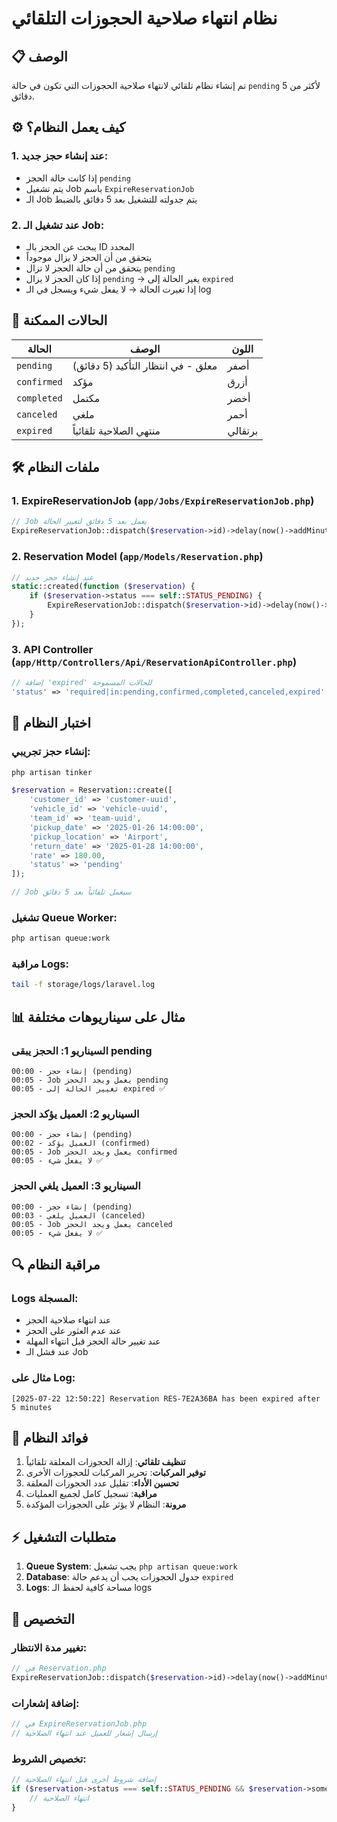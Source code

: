 # نظام انتهاء صلاحية الحجوزات التلقائي

## 📋 الوصف
تم إنشاء نظام تلقائي لانتهاء صلاحية الحجوزات التي تكون في حالة `pending` لأكثر من 5 دقائق.

## ⚙️ كيف يعمل النظام؟

### 1. عند إنشاء حجز جديد:
- إذا كانت حالة الحجز `pending`
- يتم تشغيل Job باسم `ExpireReservationJob` 
- الـ Job يتم جدولته للتشغيل بعد 5 دقائق بالضبط

### 2. عند تشغيل الـ Job:
- يبحث عن الحجز بالـ ID المحدد
- يتحقق من أن الحجز لا يزال موجوداً
- يتحقق من أن حالة الحجز لا تزال `pending`
- إذا كان الحجز لا يزال `pending` → يغير الحالة إلى `expired`
- إذا تغيرت الحالة → لا يفعل شيء ويسجل في الـ log

## 🔄 الحالات الممكنة

| الحالة | الوصف | اللون |
|--------|-------|-------|
| `pending` | معلق - في انتظار التأكيد (5 دقائق) | أصفر |
| `confirmed` | مؤكد | أزرق |
| `completed` | مكتمل | أخضر |
| `canceled` | ملغي | أحمر |
| `expired` | منتهي الصلاحية تلقائياً | برتقالي |

## 🛠️ ملفات النظام

### 1. **ExpireReservationJob** (`app/Jobs/ExpireReservationJob.php`)
```php
// Job يعمل بعد 5 دقائق لتغيير الحالة
ExpireReservationJob::dispatch($reservation->id)->delay(now()->addMinutes(5));
```

### 2. **Reservation Model** (`app/Models/Reservation.php`)
```php
// عند إنشاء حجز جديد
static::created(function ($reservation) {
    if ($reservation->status === self::STATUS_PENDING) {
        ExpireReservationJob::dispatch($reservation->id)->delay(now()->addMinutes(5));
    }
});
```

### 3. **API Controller** (`app/Http/Controllers/Api/ReservationApiController.php`)
```php
// إضافة 'expired' للحالات المسموحة
'status' => 'required|in:pending,confirmed,completed,canceled,expired'
```

## 🧪 اختبار النظام

### إنشاء حجز تجريبي:
```bash
php artisan tinker
```

```php
$reservation = Reservation::create([
    'customer_id' => 'customer-uuid',
    'vehicle_id' => 'vehicle-uuid', 
    'team_id' => 'team-uuid',
    'pickup_date' => '2025-01-26 14:00:00',
    'pickup_location' => 'Airport',
    'return_date' => '2025-01-28 14:00:00',
    'rate' => 180.00,
    'status' => 'pending'
]);

// Job سيعمل تلقائياً بعد 5 دقائق
```

### تشغيل Queue Worker:
```bash
php artisan queue:work
```

### مراقبة Logs:
```bash
tail -f storage/logs/laravel.log
```

## 📊 مثال على سيناريوهات مختلفة

### السيناريو 1: الحجز يبقى pending
```
00:00 - إنشاء حجز (pending)
00:05 - Job يعمل ويجد الحجز pending
00:05 - تغيير الحالة إلى expired ✅
```

### السيناريو 2: العميل يؤكد الحجز
```
00:00 - إنشاء حجز (pending) 
00:02 - العميل يؤكد (confirmed)
00:05 - Job يعمل ويجد الحجز confirmed
00:05 - لا يفعل شيء ✅
```

### السيناريو 3: العميل يلغي الحجز
```
00:00 - إنشاء حجز (pending)
00:03 - العميل يلغي (canceled)
00:05 - Job يعمل ويجد الحجز canceled
00:05 - لا يفعل شيء ✅
```

## 🔍 مراقبة النظام

### Logs المسجلة:
- عند انتهاء صلاحية الحجز
- عند عدم العثور على الحجز
- عند تغيير حالة الحجز قبل انتهاء المهلة
- عند فشل الـ Job

### مثال على Log:
```
[2025-07-22 12:50:22] Reservation RES-7E2A36BA has been expired after 5 minutes
```

## 🎯 فوائد النظام

1. **تنظيف تلقائي**: إزالة الحجوزات المعلقة تلقائياً
2. **توفير المركبات**: تحرير المركبات للحجوزات الأخرى
3. **تحسين الأداء**: تقليل عدد الحجوزات المعلقة
4. **مراقبة**: تسجيل كامل لجميع العمليات
5. **مرونة**: النظام لا يؤثر على الحجوزات المؤكدة

## ⚡ متطلبات التشغيل

1. **Queue System**: يجب تشغيل `php artisan queue:work`
2. **Database**: جدول الحجوزات يجب أن يدعم حالة `expired`
3. **Logs**: مساحة كافية لحفظ الـ logs

## 🔧 التخصيص

### تغيير مدة الانتظار:
```php
// في Reservation.php
ExpireReservationJob::dispatch($reservation->id)->delay(now()->addMinutes(10)); // 10 دقائق بدلاً من 5
```

### إضافة إشعارات:
```php
// في ExpireReservationJob.php
// إرسال إشعار للعميل عند انتهاء الصلاحية
```

### تخصيص الشروط:
```php
// إضافة شروط أخرى قبل انتهاء الصلاحية
if ($reservation->status === self::STATUS_PENDING && $reservation->some_condition) {
    // انتهاء الصلاحية
}
``` 
